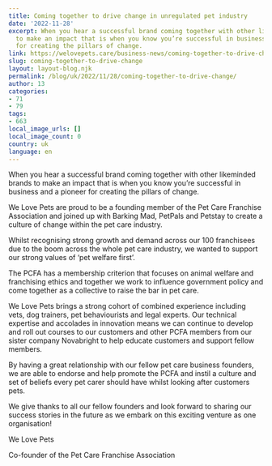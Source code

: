 ```yaml
---
title: Coming together to drive change in unregulated pet industry
date: '2022-11-28'
excerpt: When you hear a successful brand coming together with other likeminded brands
  to make an impact that is when you know you’re successful in business and a pioneer
  for creating the pillars of change.
link: https://welovepets.care/business-news/coming-together-to-drive-change/
slug: coming-together-to-drive-change
layout: layout-blog.njk
permalink: /blog/uk/2022/11/28/coming-together-to-drive-change/
author: 13
categories:
- 71
- 79
tags:
- 663
local_image_urls: []
local_image_count: 0
country: uk
language: en
---
```


When you hear a successful brand coming together with other likeminded brands to make an impact that is when you know you’re successful in business and a pioneer for creating the pillars of change.

We Love Pets are proud to be a founding member of the Pet Care Franchise Association and joined up with Barking Mad, PetPals and Petstay to create a culture of change within the pet care industry.

Whilst recognising strong growth and demand across our 100 franchisees due to the boom across the whole pet care industry, we wanted to support our strong values of ‘pet welfare first’.

The PCFA has a membership criterion that focuses on animal welfare and franchising ethics and together we work to influence government policy and come together as a collective to raise the bar in pet care.

We Love Pets brings a strong cohort of combined experience including vets, dog trainers, pet behaviourists and legal experts. Our technical expertise and accolades in innovation means we can continue to develop and roll out courses to our customers and other PCFA members from our sister company Novabright to help educate customers and support fellow members.

By having a great relationship with our fellow pet care business founders, we are able to endorse and help promote the PCFA and instil a culture and set of beliefs every pet carer should have whilst looking after customers pets.

We give thanks to all our fellow founders and look forward to sharing our success stories in the future as we embark on this exciting venture as one organisation!

We Love Pets

Co-founder of the Pet Care Franchise Association